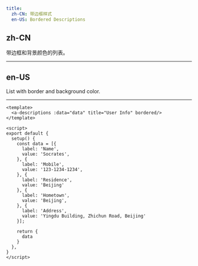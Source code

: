 ```yaml
title:
  zh-CN: 带边框样式
  en-US: Bordered Descriptions
```

## zh-CN

带边框和背景颜色的列表。

---

## en-US

List with border and background color.

---

```vue
<template>
  <a-descriptions :data="data" title="User Info" bordered/>
</template>

<script>
export default {
  setup() {
    const data = [{
      label: 'Name',
      value: 'Socrates',
    }, {
      label: 'Mobile',
      value: '123-1234-1234',
    }, {
      label: 'Residence',
      value: 'Beijing'
    }, {
      label: 'Hometown',
      value: 'Beijing',
    }, {
      label: 'Address',
      value: 'Yingdu Building, Zhichun Road, Beijing'
    }];

    return {
      data
    }
  },
}
</script>
```
